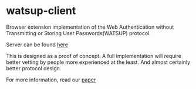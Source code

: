 # watsup-client
Browser extension implementation of the Web Authentication without Transmitting or Storing User Passwords(WATSUP) protocol.

Server can be found [here](https://github.com/watsup-protocol/server)

This is designed as a proof of concept. A full implementation will require better vetting by people more experienced at the least. And almost certainly better protocol design.

For more information, read our [paper](https://github.com/watsup-protocol/paper/)
